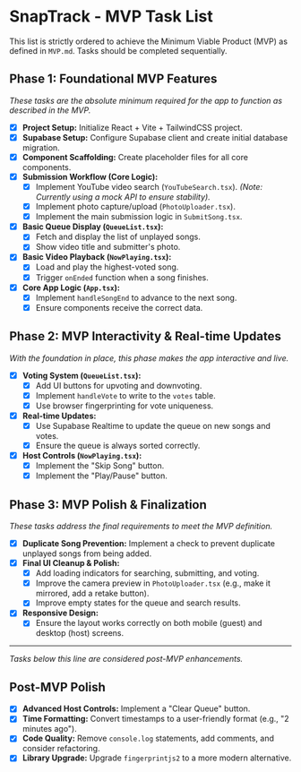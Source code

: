 # SnapTrack - MVP Task List

This list is strictly ordered to achieve the Minimum Viable Product (MVP) as defined in `MVP.md`. Tasks should be completed sequentially.

## Phase 1: Foundational MVP Features

*These tasks are the absolute minimum required for the app to function as described in the MVP.* 

- [x] **Project Setup:** Initialize React + Vite + TailwindCSS project.
- [x] **Supabase Setup:** Configure Supabase client and create initial database migration.
- [x] **Component Scaffolding:** Create placeholder files for all core components.
- [x] **Submission Workflow (Core Logic):**
    - [x] Implement YouTube video search (`YouTubeSearch.tsx`). *(Note: Currently using a mock API to ensure stability).* 
    - [x] Implement photo capture/upload (`PhotoUploader.tsx`).
    - [x] Implement the main submission logic in `SubmitSong.tsx`.
- [x] **Basic Queue Display (`QueueList.tsx`):**
    - [x] Fetch and display the list of unplayed songs.
    - [x] Show video title and submitter's photo.
- [x] **Basic Video Playback (`NowPlaying.tsx`):**
    - [x] Load and play the highest-voted song.
    - [x] Trigger `onEnded` function when a song finishes.
- [x] **Core App Logic (`App.tsx`):**
    - [x] Implement `handleSongEnd` to advance to the next song.
    - [x] Ensure components receive the correct data.

## Phase 2: MVP Interactivity & Real-time Updates

*With the foundation in place, this phase makes the app interactive and live.* 

- [x] **Voting System (`QueueList.tsx`):**
    - [x] Add UI buttons for upvoting and downvoting.
    - [x] Implement `handleVote` to write to the `votes` table.
    - [x] Use browser fingerprinting for vote uniqueness.
- [x] **Real-time Updates:**
    - [x] Use Supabase Realtime to update the queue on new songs and votes.
    - [x] Ensure the queue is always sorted correctly.
- [x] **Host Controls (`NowPlaying.tsx`):**
    - [x] Implement the "Skip Song" button.
    - [x] Implement the "Play/Pause" button.

## Phase 3: MVP Polish & Finalization

*These tasks address the final requirements to meet the MVP definition.* 

- [x] **Duplicate Song Prevention:** Implement a check to prevent duplicate unplayed songs from being added.
- [x] **Final UI Cleanup & Polish:**
    - [x] Add loading indicators for searching, submitting, and voting.
    - [x] Improve the camera preview in `PhotoUploader.tsx` (e.g., make it mirrored, add a retake button).
    - [x] Improve empty states for the queue and search results.
- [x] **Responsive Design:**
    - [x] Ensure the layout works correctly on both mobile (guest) and desktop (host) screens.

---

*Tasks below this line are considered post-MVP enhancements.*

## Post-MVP Polish

- [x] **Advanced Host Controls:** Implement a "Clear Queue" button.
- [x] **Time Formatting:** Convert timestamps to a user-friendly format (e.g., "2 minutes ago").
- [x] **Code Quality:** Remove `console.log` statements, add comments, and consider refactoring.
- [x] **Library Upgrade:** Upgrade `fingerprintjs2` to a more modern alternative.
